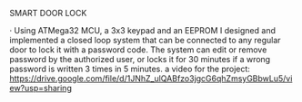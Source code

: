 SMART DOOR LOCK

· Using ATMega32 MCU, a 3x3 keypad and an EEPROM I designed and implemented a closed loop system that can be connected to any regular door to lock it with a password code. The system can edit or remove password by the authorized user, or locks it for 30 minutes if a wrong password is written 3 times in 5 minutes.
a video for the project:
https://drive.google.com/file/d/1JNhZ_ulQABfzo3jgcG6qhZmsyGBbwLu5/view?usp=sharing
